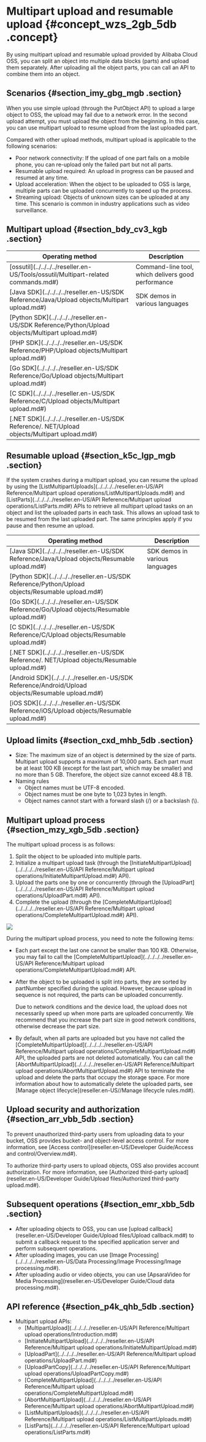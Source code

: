 # Multipart upload and resumable upload {#concept_wzs_2gb_5db .concept}

By using multipart upload and resumable upload provided by Alibaba Cloud OSS, you can split an object into multiple data blocks \(parts\) and upload them separately. After uploading all the object parts, you can call an API to combine them into an object.

## Scenarios {#section_imy_gbg_mgb .section}

When you use simple upload \(through the PutObject API\) to upload a large object to OSS, the upload may fail due to a network error. In the second upload attempt, you must upload the object from the beginning. In this case, you can use multipart upload to resume upload from the last uploaded part.

Compared with other upload methods, multipart upload is applicable to the following scenarios:

-   Poor network connectivity: If the upload of one part fails on a mobile phone, you can re-upload only the failed part but not all parts.
-   Resumable upload required: An upload in progress can be paused and resumed at any time.
-   Upload acceleration: When the object to be uploaded to OSS is large, multiple parts can be uploaded concurrently to speed up the process.
-   Streaming upload: Objects of unknown sizes can be uploaded at any time. This scenario is common in industry applications such as video surveillance.

## Multipart upload {#section_bdy_cv3_kgb .section}

|Operating method|Description|
|----------------|-----------|
|[ossutil](../../../../reseller.en-US/Tools/ossutil/Multipart-related commands.md#)|Command-line tool, which delivers good performance|
|[Java SDK](../../../../reseller.en-US/SDK Reference/Java/Upload objects/Multipart upload.md#)|SDK demos in various languages|
|[Python SDK](../../../../reseller.en-US/SDK Reference/Python/Upload objects/Multipart upload.md#)|
|[PHP SDK](../../../../reseller.en-US/SDK Reference/PHP/Upload objects/Multipart upload.md#)|
|[Go SDK](../../../../reseller.en-US/SDK Reference/Go/Upload objects/Multipart upload.md#)|
|[C SDK](../../../../reseller.en-US/SDK Reference/C/Upload objects/Multipart upload.md#)|
|[.NET SDK](../../../../reseller.en-US/SDK Reference/. NET/Upload objects/Multipart upload.md#)|

## Resumable upload {#section_k5c_lgp_mgb .section}

If the system crashes during a multipart upload, you can resume the upload by using the [ListMultipartUploads](../../../../reseller.en-US/API Reference/Multipart upload operations/ListMultipartUploads.md#) and [ListParts](../../../../reseller.en-US/API Reference/Multipart upload operations/ListParts.md#) APIs to retrieve all multipart upload tasks on an object and list the uploaded parts in each task. This allows an upload task to be resumed from the last uploaded part. The same principles apply if you pause and then resume an upload.

|Operating method|Description|
|----------------|-----------|
|[Java SDK](../../../../reseller.en-US/SDK Reference/Java/Upload objects/Resumable upload.md#)|SDK demos in various languages|
|[Python SDK](../../../../reseller.en-US/SDK Reference/Python/Upload objects/Resumable upload.md#)|
|[Go SDK](../../../../reseller.en-US/SDK Reference/Go/Upload objects/Resumable upload.md#)|
|[C SDK](../../../../reseller.en-US/SDK Reference/C/Upload objects/Resumable upload.md#)|
|[.NET SDK](../../../../reseller.en-US/SDK Reference/. NET/Upload objects/Resumable upload.md#)|
|[Android SDK](../../../../reseller.en-US/SDK Reference/Android/Upload objects/Resumable upload.md#)|
|[iOS SDK](../../../../reseller.en-US/SDK Reference/iOS/Upload objects/Resumable upload.md#)|

## Upload limits {#section_cxd_mhb_5db .section}

-   Size: The maximum size of an object is determined by the size of parts. Multipart upload supports a maximum of 10,000 parts. Each part must be at least 100 KB \(except for the last part, which may be smaller\) and no more than 5 GB. Therefore, the object size cannot exceed 48.8 TB.
-   Naming rules
    -   Object names must be UTF-8 encoded.
    -   Object names must be one byte to 1,023 bytes in length.
    -   Object names cannot start with a forward slash \(/\) or a backslash \(\\\).

## Multipart upload process {#section_mzy_xgb_5db .section}

The multipart upload process is as follows:

1.  Split the object to be uploaded into multiple parts.
2.  Initialize a multipart upload task \(through the [InitiateMultipartUpload](../../../../reseller.en-US/API Reference/Multipart upload operations/InitiateMultipartUpload.md#) API\).
3.  Upload the parts one by one or concurrently \(through the [UploadPart](../../../../reseller.en-US/API Reference/Multipart upload operations/UploadPart.md#) API\).
4.  Complete the upload \(through the [CompleteMultipartUpload](../../../../reseller.en-US/API Reference/Multipart upload operations/CompleteMultipartUpload.md#) API\).

![](http://static-aliyun-doc.oss-cn-hangzhou.aliyuncs.com/assets/img/4363/15573928601058_en-US.png)

During the multipart upload process, you need to note the following items:

-   Each part except the last one cannot be smaller than 100 KB. Otherwise, you may fail to call the [CompleteMultipartUpload](../../../../reseller.en-US/API Reference/Multipart upload operations/CompleteMultipartUpload.md#) API.
-   After the object to be uploaded is split into parts, they are sorted by partNumber specified during the upload. However, because upload in sequence is not required, the parts can be uploaded concurrently.

    Due to network conditions and the device load, the upload does not necessarily speed up when more parts are uploaded concurrently. We recommend that you increase the part size in good network conditions, otherwise decrease the part size.

-   By default, when all parts are uploaded but you have not called the [CompleteMultipartUpload](../../../../reseller.en-US/API Reference/Multipart upload operations/CompleteMultipartUpload.md#) API, the uploaded parts are not deleted automatically. You can call the [AbortMultipartUpload](../../../../reseller.en-US/API Reference/Multipart upload operations/AbortMultipartUpload.md#) API to terminate the upload and delete the parts that occupy the storage space. For more information about how to automatically delete the uploaded parts, see [Manage object lifecycle](reseller.en-US//Manage lifecycle rules.md#).

## Upload security and authorization {#section_arr_vbb_5db .section}

To prevent unauthorized third-party users from uploading data to your bucket, OSS provides bucket- and object-level access control. For more information, see [Access control](reseller.en-US/Developer Guide/Access and control/Overview.md#).

To authorize third-party users to upload objects, OSS also provides account authorization. For more information, see [Authorized third-party upload](reseller.en-US/Developer Guide/Upload files/Authorized third-party upload.md#).

## Subsequent operations {#section_emr_xbb_5db .section}

-   After uploading objects to OSS, you can use [upload callback](reseller.en-US/Developer Guide/Upload files/Upload callback.md#) to submit a callback request to the specified application server and perform subsequent operations.
-   After uploading images, you can use [Image Processing](../../../../reseller.en-US/Data Processing/Image Processing/Image processing.md#).
-   After uploading audio or video objects, you can use [ApsaraVideo for Media Processing](reseller.en-US/Developer Guide/Cloud data processing.md#).

## API reference {#section_p4k_qhb_5db .section}

-   Multipart upload APIs:
    -   [MultipartUpload](../../../../reseller.en-US/API Reference/Multipart upload operations/Introduction.md#)
    -   [InitiateMultipartUpload](../../../../reseller.en-US/API Reference/Multipart upload operations/InitiateMultipartUpload.md#)
    -   [UploadPart](../../../../reseller.en-US/API Reference/Multipart upload operations/UploadPart.md#)
    -   [UploadPartCopy](../../../../reseller.en-US/API Reference/Multipart upload operations/UploadPartCopy.md#)
    -   [CompleteMultipartUpload](../../../../reseller.en-US/API Reference/Multipart upload operations/CompleteMultipartUpload.md#)
    -   [AbortMultipartUpload](../../../../reseller.en-US/API Reference/Multipart upload operations/AbortMultipartUpload.md#)
    -   [ListMultipartUploads](../../../../reseller.en-US/API Reference/Multipart upload operations/ListMultipartUploads.md#)
    -   [ListParts](../../../../reseller.en-US/API Reference/Multipart upload operations/ListParts.md#)

